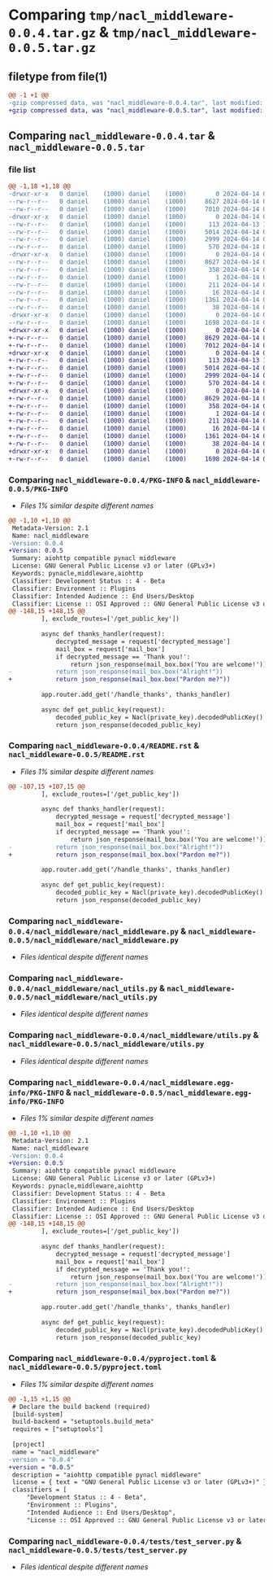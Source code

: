 # Comparing `tmp/nacl_middleware-0.0.4.tar.gz` & `tmp/nacl_middleware-0.0.5.tar.gz`

## filetype from file(1)

```diff
@@ -1 +1 @@
-gzip compressed data, was "nacl_middleware-0.0.4.tar", last modified: Sun Apr 14 02:26:10 2024, max compression
+gzip compressed data, was "nacl_middleware-0.0.5.tar", last modified: Sun Apr 14 02:38:48 2024, max compression
```

## Comparing `nacl_middleware-0.0.4.tar` & `nacl_middleware-0.0.5.tar`

### file list

```diff
@@ -1,18 +1,18 @@
-drwxr-xr-x   0 daniel    (1000) daniel    (1000)        0 2024-04-14 02:26:10.545922 nacl_middleware-0.0.4/
--rw-r--r--   0 daniel    (1000) daniel    (1000)     8627 2024-04-14 02:26:10.545922 nacl_middleware-0.0.4/PKG-INFO
--rw-r--r--   0 daniel    (1000) daniel    (1000)     7010 2024-04-14 02:25:08.000000 nacl_middleware-0.0.4/README.rst
-drwxr-xr-x   0 daniel    (1000) daniel    (1000)        0 2024-04-14 02:26:10.545922 nacl_middleware-0.0.4/nacl_middleware/
--rw-r--r--   0 daniel    (1000) daniel    (1000)      113 2024-04-13 19:29:25.000000 nacl_middleware-0.0.4/nacl_middleware/__init__.py
--rw-r--r--   0 daniel    (1000) daniel    (1000)     5014 2024-04-14 00:46:30.000000 nacl_middleware-0.0.4/nacl_middleware/nacl_middleware.py
--rw-r--r--   0 daniel    (1000) daniel    (1000)     2999 2024-04-14 00:46:30.000000 nacl_middleware-0.0.4/nacl_middleware/nacl_utils.py
--rw-r--r--   0 daniel    (1000) daniel    (1000)      570 2024-04-14 00:46:30.000000 nacl_middleware-0.0.4/nacl_middleware/utils.py
-drwxr-xr-x   0 daniel    (1000) daniel    (1000)        0 2024-04-14 02:26:10.545922 nacl_middleware-0.0.4/nacl_middleware.egg-info/
--rw-r--r--   0 daniel    (1000) daniel    (1000)     8627 2024-04-14 02:26:10.000000 nacl_middleware-0.0.4/nacl_middleware.egg-info/PKG-INFO
--rw-r--r--   0 daniel    (1000) daniel    (1000)      358 2024-04-14 02:26:10.000000 nacl_middleware-0.0.4/nacl_middleware.egg-info/SOURCES.txt
--rw-r--r--   0 daniel    (1000) daniel    (1000)        1 2024-04-14 02:26:10.000000 nacl_middleware-0.0.4/nacl_middleware.egg-info/dependency_links.txt
--rw-r--r--   0 daniel    (1000) daniel    (1000)      211 2024-04-14 02:26:10.000000 nacl_middleware-0.0.4/nacl_middleware.egg-info/requires.txt
--rw-r--r--   0 daniel    (1000) daniel    (1000)       16 2024-04-14 02:26:10.000000 nacl_middleware-0.0.4/nacl_middleware.egg-info/top_level.txt
--rw-r--r--   0 daniel    (1000) daniel    (1000)     1361 2024-04-14 02:26:01.000000 nacl_middleware-0.0.4/pyproject.toml
--rw-r--r--   0 daniel    (1000) daniel    (1000)       38 2024-04-14 02:26:10.545922 nacl_middleware-0.0.4/setup.cfg
-drwxr-xr-x   0 daniel    (1000) daniel    (1000)        0 2024-04-14 02:26:10.545922 nacl_middleware-0.0.4/tests/
--rw-r--r--   0 daniel    (1000) daniel    (1000)     1698 2024-04-14 00:46:30.000000 nacl_middleware-0.0.4/tests/test_server.py
+drwxr-xr-x   0 daniel    (1000) daniel    (1000)        0 2024-04-14 02:38:48.565902 nacl_middleware-0.0.5/
+-rw-r--r--   0 daniel    (1000) daniel    (1000)     8629 2024-04-14 02:38:48.565902 nacl_middleware-0.0.5/PKG-INFO
+-rw-r--r--   0 daniel    (1000) daniel    (1000)     7012 2024-04-14 02:37:43.000000 nacl_middleware-0.0.5/README.rst
+drwxr-xr-x   0 daniel    (1000) daniel    (1000)        0 2024-04-14 02:38:48.555902 nacl_middleware-0.0.5/nacl_middleware/
+-rw-r--r--   0 daniel    (1000) daniel    (1000)      113 2024-04-13 19:29:25.000000 nacl_middleware-0.0.5/nacl_middleware/__init__.py
+-rw-r--r--   0 daniel    (1000) daniel    (1000)     5014 2024-04-14 00:46:30.000000 nacl_middleware-0.0.5/nacl_middleware/nacl_middleware.py
+-rw-r--r--   0 daniel    (1000) daniel    (1000)     2999 2024-04-14 00:46:30.000000 nacl_middleware-0.0.5/nacl_middleware/nacl_utils.py
+-rw-r--r--   0 daniel    (1000) daniel    (1000)      570 2024-04-14 00:46:30.000000 nacl_middleware-0.0.5/nacl_middleware/utils.py
+drwxr-xr-x   0 daniel    (1000) daniel    (1000)        0 2024-04-14 02:38:48.565902 nacl_middleware-0.0.5/nacl_middleware.egg-info/
+-rw-r--r--   0 daniel    (1000) daniel    (1000)     8629 2024-04-14 02:38:48.000000 nacl_middleware-0.0.5/nacl_middleware.egg-info/PKG-INFO
+-rw-r--r--   0 daniel    (1000) daniel    (1000)      358 2024-04-14 02:38:48.000000 nacl_middleware-0.0.5/nacl_middleware.egg-info/SOURCES.txt
+-rw-r--r--   0 daniel    (1000) daniel    (1000)        1 2024-04-14 02:38:48.000000 nacl_middleware-0.0.5/nacl_middleware.egg-info/dependency_links.txt
+-rw-r--r--   0 daniel    (1000) daniel    (1000)      211 2024-04-14 02:38:48.000000 nacl_middleware-0.0.5/nacl_middleware.egg-info/requires.txt
+-rw-r--r--   0 daniel    (1000) daniel    (1000)       16 2024-04-14 02:38:48.000000 nacl_middleware-0.0.5/nacl_middleware.egg-info/top_level.txt
+-rw-r--r--   0 daniel    (1000) daniel    (1000)     1361 2024-04-14 02:38:39.000000 nacl_middleware-0.0.5/pyproject.toml
+-rw-r--r--   0 daniel    (1000) daniel    (1000)       38 2024-04-14 02:38:48.565902 nacl_middleware-0.0.5/setup.cfg
+drwxr-xr-x   0 daniel    (1000) daniel    (1000)        0 2024-04-14 02:38:48.565902 nacl_middleware-0.0.5/tests/
+-rw-r--r--   0 daniel    (1000) daniel    (1000)     1698 2024-04-14 00:46:30.000000 nacl_middleware-0.0.5/tests/test_server.py
```

### Comparing `nacl_middleware-0.0.4/PKG-INFO` & `nacl_middleware-0.0.5/PKG-INFO`

 * *Files 1% similar despite different names*

```diff
@@ -1,10 +1,10 @@
 Metadata-Version: 2.1
 Name: nacl_middleware
-Version: 0.0.4
+Version: 0.0.5
 Summary: aiohttp compatible pynacl middleware
 License: GNU General Public License v3 or later (GPLv3+)
 Keywords: pynacle,middleware,aiohttp
 Classifier: Development Status :: 4 - Beta
 Classifier: Environment :: Plugins
 Classifier: Intended Audience :: End Users/Desktop
 Classifier: License :: OSI Approved :: GNU General Public License v3 or later (GPLv3+)
@@ -148,15 +148,15 @@
         ], exclude_routes=['/get_public_key'])
 
         async def thanks_handler(request):
             decrypted_message = request['decrypted_message']
             mail_box = request['mail_box']
             if decrypted_message == 'Thank you!':
                 return json_response(mail_box.box('You are welcome!'))
-            return json_response(mail_box.box("Alright!"))
+            return json_response(mail_box.box("Pardon me?"))
 
         app.router.add_get('/handle_thanks', thanks_handler)
 
         async def get_public_key(request):
             decoded_public_key = Nacl(private_key).decodedPublicKey()
             return json_response(decoded_public_key)
```

### Comparing `nacl_middleware-0.0.4/README.rst` & `nacl_middleware-0.0.5/README.rst`

 * *Files 1% similar despite different names*

```diff
@@ -107,15 +107,15 @@
         ], exclude_routes=['/get_public_key'])
 
         async def thanks_handler(request):
             decrypted_message = request['decrypted_message']
             mail_box = request['mail_box']
             if decrypted_message == 'Thank you!':
                 return json_response(mail_box.box('You are welcome!'))
-            return json_response(mail_box.box("Alright!"))
+            return json_response(mail_box.box("Pardon me?"))
 
         app.router.add_get('/handle_thanks', thanks_handler)
 
         async def get_public_key(request):
             decoded_public_key = Nacl(private_key).decodedPublicKey()
             return json_response(decoded_public_key)
```

### Comparing `nacl_middleware-0.0.4/nacl_middleware/nacl_middleware.py` & `nacl_middleware-0.0.5/nacl_middleware/nacl_middleware.py`

 * *Files identical despite different names*

### Comparing `nacl_middleware-0.0.4/nacl_middleware/nacl_utils.py` & `nacl_middleware-0.0.5/nacl_middleware/nacl_utils.py`

 * *Files identical despite different names*

### Comparing `nacl_middleware-0.0.4/nacl_middleware/utils.py` & `nacl_middleware-0.0.5/nacl_middleware/utils.py`

 * *Files identical despite different names*

### Comparing `nacl_middleware-0.0.4/nacl_middleware.egg-info/PKG-INFO` & `nacl_middleware-0.0.5/nacl_middleware.egg-info/PKG-INFO`

 * *Files 1% similar despite different names*

```diff
@@ -1,10 +1,10 @@
 Metadata-Version: 2.1
 Name: nacl_middleware
-Version: 0.0.4
+Version: 0.0.5
 Summary: aiohttp compatible pynacl middleware
 License: GNU General Public License v3 or later (GPLv3+)
 Keywords: pynacle,middleware,aiohttp
 Classifier: Development Status :: 4 - Beta
 Classifier: Environment :: Plugins
 Classifier: Intended Audience :: End Users/Desktop
 Classifier: License :: OSI Approved :: GNU General Public License v3 or later (GPLv3+)
@@ -148,15 +148,15 @@
         ], exclude_routes=['/get_public_key'])
 
         async def thanks_handler(request):
             decrypted_message = request['decrypted_message']
             mail_box = request['mail_box']
             if decrypted_message == 'Thank you!':
                 return json_response(mail_box.box('You are welcome!'))
-            return json_response(mail_box.box("Alright!"))
+            return json_response(mail_box.box("Pardon me?"))
 
         app.router.add_get('/handle_thanks', thanks_handler)
 
         async def get_public_key(request):
             decoded_public_key = Nacl(private_key).decodedPublicKey()
             return json_response(decoded_public_key)
```

### Comparing `nacl_middleware-0.0.4/pyproject.toml` & `nacl_middleware-0.0.5/pyproject.toml`

 * *Files 1% similar despite different names*

```diff
@@ -1,15 +1,15 @@
 # Declare the build backend (required)
 [build-system]
 build-backend = "setuptools.build_meta"
 requires = ["setuptools"]
 
 [project]
 name = "nacl_middleware"
-version = "0.0.4"
+version = "0.0.5"
 description = "aiohttp compatible pynacl middleware"
 license = { text = "GNU General Public License v3 or later (GPLv3+)" }
 classifiers = [
     "Development Status :: 4 - Beta",
     "Environment :: Plugins",
     "Intended Audience :: End Users/Desktop",
     "License :: OSI Approved :: GNU General Public License v3 or later (GPLv3+)",
```

### Comparing `nacl_middleware-0.0.4/tests/test_server.py` & `nacl_middleware-0.0.5/tests/test_server.py`

 * *Files identical despite different names*

